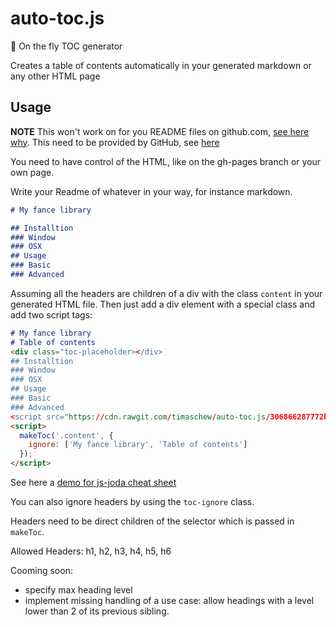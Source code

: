 # auto-toc.js
:book: On the fly TOC generator

Creates a table of contents automatically in your generated markdown or any other HTML page

## Usage

__NOTE__ This won't work on for you README files on github.com, [see here why](http://stackoverflow.com/questions/21340803/embed-javascript-in-github-readme-md).
This need to be provided by GitHub, see [here](https://github.com/isaacs/github/issues/215)

You need to have control of the HTML, like on the gh-pages branch or your own page.


Write your Readme of whatever in your way, for instance markdown.

```md
# My fance library

## Installtion
### Window
### OSX
## Usage
### Basic
### Advanced
```

Assuming all the headers are children of a div with the class `content` in your generated HTML file.
Then just add a div element with a special class and add two script tags:

```md
# My fance library
# Table of contents
<div class="toc-placeholder></div>
## Installtion
### Window
### OSX
## Usage
### Basic
### Advanced
<script src="https://cdn.rawgit.com/timaschew/auto-toc.js/306866287772ba9fce0a2bfa8b6d4b4e20824d58/index.js"></script>
<script>
  makeToc('.content', {
    ignore: ['My fance library', 'Table of contents']
  });
</script>
```

See here a [demo for js-joda cheat sheet](http://timaschew.github.io/auto-toc.js/)

You can also ignore headers by using the `toc-ignore` class.

Headers need to be direct children of the selector which is passed in `makeToc`.

Allowed Headers: h1, h2, h3, h4, h5, h6

Cooming soon:
- specify max heading level
- implement missing handling of a use case: allow headings with a level lower than 2 of its previous sibling.
